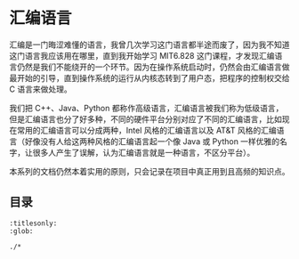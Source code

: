 # 汇编语言

汇编是一门晦涩难懂的语言，我曾几次学习这门语言都半途而废了，因为我不知道这门语言我应该用在哪里，直到我开始学习 MIT6.828 这门课程，才发现汇编语言仍然是我们不能绕开的一个环节。因为在操作系统启动时，仍然会由汇编语言做最开始的引导，直到操作系统的运行从内核态转到了用户态，把程序的控制权交给 C 语言来做处理。

我们把 C++、Java、Python 都称作高级语言，汇编语言被我们称为低级语言，但是汇编语言也分了好多种，不同的硬件平台分别对应了不同的汇编语言，比如现在常用的汇编语言可以分成两种，Intel 风格的汇编语言以及 AT&T 风格的汇编语言（好像没有人给这两种风格的汇编语言起一个像 Java 或 Python 一样优雅的名字，让很多人产生了误解，认为汇编语言就是一种语言，不区分平台）。

本系列的文档仍然本着实用的原则，只会记录在项目中真正用到且高频的知识点。

## 目录

```{toctree}
:titlesonly:
:glob:

./*
```
